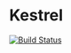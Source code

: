# Kestrel

[![Build Status](https://github.com/pekochan069/Kestrel.jl/actions/workflows/CI.yml/badge.svg?branch=main)](https://github.com/pekochan069/Kestrel.jl/actions/workflows/CI.yml?query=branch%3Amain)
